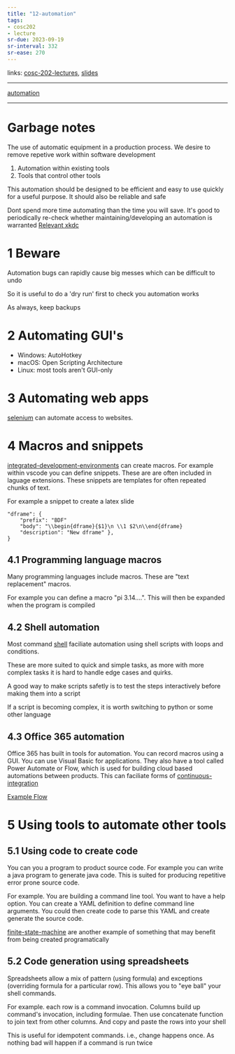 ```yaml
---
title: "12-automation"
tags: 
- cosc202
- lecture
sr-due: 2023-09-19
sr-interval: 332
sr-ease: 270
---
```

links: [cosc-202-lectures](notes/cosc-202-lectures.md), [slides](https://cosc202.cspages.otago.ac.nz/lectures/L12-automation.pdf)

---

[automation](notes/automation.md)

---

# Garbage notes

The use of automatic equipment in a production process. We desire to remove repetive work within software development

1. Automation within existing tools
2. Tools that control other tools

This automation should be designed to be efficient and easy to use quickly for a useful purpose. It should also be reliable and safe

Dont spend more time automating than the time you will save. It's good to periodically re-check whether maintaining/developing an automation is warranted
[Relevant xkdc](https://i.imgur.com/RvYHIUW.png)

# 1 Beware

Automation bugs can rapidly cause big messes which can be difficult to undo

So it is useful to do a 'dry run' first to check you automation works

As always, keep backups


# 2 Automating GUI's

- Windows: AutoHotkey
- macOS: Open Scripting Architecture
- Linux: most tools aren't GUI-only


# 3 Automating web apps

[selenium](notes/selenium) can automate access to websites.


# 4 Macros and snippets

[integrated-development-environments](notes/integrated-development-environments.md) can create macros. For example within vscode you can define snippets. These are are often included in laguage extensions. These snippets are templates for often repeated chunks of text.

For example a snippet to create a latex slide

```
"dframe": {
	"prefix": "BDF"
	"body": "\\begin{dframe}{$1}\n \\1 $2\n\\end{dframe}
	"description": "New dframe" },
}
```


## 4.1 Programming language macros

Many programming languages include macros. These are "text replacement" macros.

For example you can define a macro "pi 3.14....". This will then be expanded  when the program is compiled


## 4.2 Shell automation

Most command [shell](notes/shell.md) faciliate automation using shell scripts with loops and conditions.

These are more suited to quick and simple tasks, as more with more complex tasks it is hard to handle edge cases and quirks.

A good way to make scripts safetly is to test the steps interactively before making them into a script

If a script is becoming complex, it is worth switching to python or some other language


## 4.3 Office 365 automation

Office 365 has built in tools for automation. You can record macros using a GUI. You can use Visual Basic for applications. They also have a tool called Power Automate or Flow, which is used for building cloud based automations between products. This can faciliate forms of [continuous-integration](notes/continuous-integration.md)

[Example Flow](https://i.imgur.com/Liiqzlh.png)

# 5 Using tools to automate other tools

## 5.1 Using code to create code

You can you a program to product source code. For example you can write a java program to generate java code. This is suited for producing repetitive error prone source code. 

For example. You are building a command line tool. You want to have a help option. You can create a YAML definition to define command line arguments. You could then create code to parse this YAML and create generate the source code. 

[finite-state-machine](notes/finite-state-machine.md) are another example of something that may benefit from being created programatically


## 5.2 Code generation using spreadsheets

Spreadsheets allow a mix of pattern (using formula) and exceptions (overriding formula for a particular row). This allows you to "eye ball" your shell commands.

For example. each row is a command invocation. Columns build up command's invocation, including formulae. Then use concatenate function to join text from other columns. And copy and paste the rows into your shell

This is useful for idempotent commands. i.e., change happens once. As nothing bad will happen if a command is run twice
